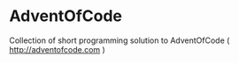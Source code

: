 # AdventOfCode
Collection of short programming solution to AdventOfCode ( http://adventofcode.com )
